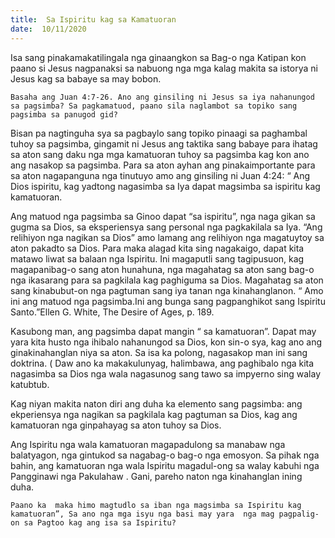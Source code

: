 ```yaml
---
title:  Sa Ispiritu kag sa Kamatuoran
date:  10/11/2020
---
```


Isa sang pinakamakatilingala  nga ginaangkon  sa Bag-o nga Katipan kon paano si Jesus nagpanaksi sa nabuong nga mga kalag makita sa istorya ni Jesus kag sa babaye sa may bobon.

`Basaha ang Juan 4:7-26. Ano ang ginsiling ni Jesus sa iya nahanungod sa pagsimba? Sa pagkamatuod, paano sila naglambot sa topiko sang pagsimba sa panugod gid?`

Bisan pa nagtinguha sya sa pagbaylo sang topiko pinaagi sa paghambal tuhoy sa pagsimba, gingamit ni Jesus ang taktika sang babaye para ihatag sa aton sang daku  nga mga  kamatuoran tuhoy sa pagsimba kag kon ano ang nasakop sa pagsimba. Para sa aton ayhan ang pinakaimportante para sa aton nagapanguna  nga tinutuyo amo ang ginsiling ni Juan 4:24: “ Ang Dios ispiritu, kag yadtong nagasimba sa Iya dapat magsimba sa ispiritu kag kamatuoran.

Ang matuod nga pagsimba sa Ginoo dapat “sa ispiritu”, nga naga gikan sa gugma sa Dios,  sa eksperiensya sang personal nga pagkakilala sa Iya. “Ang relihiyon nga nagikan sa Dios” amo lamang ang relihiyon nga magatuytoy sa aton pakadto sa Dios.  Para maka alagad kita sing nagakaigo, dapat kita matawo liwat sa balaan nga Ispiritu. Ini magaputli  sang tagipusuon, kag magapanibag-o sang aton hunahuna, nga magahatag sa aton sang bag-o nga ikasarang para sa pagkilala kag paghiguma sa Dios. Magahatag sa aton sang kinabubut-on nga pagtuman sang iya tanan nga kinahanglanon. “ Amo ini ang matuod nga pagsimba.Ini ang bunga sang pagpanghikot sang Ispiritu Santo.”Ellen G. White, The Desire of Ages, p. 189.

Kasubong man, ang pagsimba  dapat mangin “ sa kamatuoran”. Dapat may yara kita husto nga ihibalo nahanungod sa Dios, kon sin-o sya, kag ano ang ginakinahanglan niya sa aton. Sa isa ka polong, nagasakop man ini sang doktrina. ( Daw ano ka makakulunyag, halimbawa, ang paghibalo nga  kita nagasimba sa Dios nga wala nagasunog sang tawo sa impyerno sing walay katubtub.

Kag niyan makita naton diri ang duha ka elemento sang pagsimba: ang ekperiensya nga nagikan sa pagkilala kag pagtuman sa Dios, kag ang kamatuoran  nga ginpahayag sa aton tuhoy sa Dios.

Ang Ispiritu nga wala kamatuoran magapadulong sa manabaw nga balatyagon, nga gintukod sa nagabag-o bag-o nga emosyon. Sa pihak nga bahin, ang kamatuoran nga wala Ispiritu magadul-ong  sa walay kabuhi nga Pangginawi nga Pakulahaw . Gani, pareho naton nga kinahanglan ining duha.

`Paano ka  maka himo magtudlo sa iban nga magsimba sa Ispiritu kag kamatuoran”, Sa ano nga mga isyu nga basi may yara  nga mag pagpalig-on sa Pagtoo kag ang isa sa Ispiritu?`
